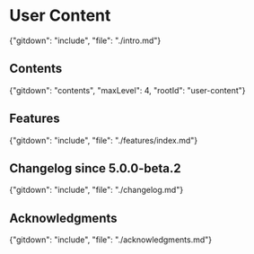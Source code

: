 # User Content

{"gitdown": "include", "file": "./intro.md"}

## Contents

{"gitdown": "contents", "maxLevel": 4, "rootId": "user-content"}

## Features

{"gitdown": "include", "file": "./features/index.md"}

## Changelog since 5.0.0-beta.2

{"gitdown": "include", "file": "./changelog.md"}

## Acknowledgments

{"gitdown": "include", "file": "./acknowledgments.md"}
